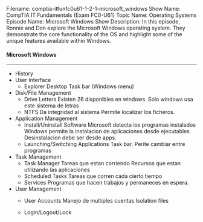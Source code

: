Filename: comptia-itfunfc0u61-1-2-1-microsoft_windows
Show Name: CompTIA IT Fundamentals (Exam FC0-U61)
Topic Name: Operating Systems
Episode Name: Microsoft Windows
Show Description: In this episode, Ronnie and Don explore the Microsoft Windows operating system. They demonstrate the core functionality of the OS and highlight some of the unique features available within Windows. 

#### Microsoft Windows
---

* History
* User Interface
	+ Explorer
		Desktop
		Task bar (Windows menu)
* Disk/File Management
	+ Drive Letters
		Existen 26 disponibles en windows. 
		Solo windows usa este sistema de letras 
	+ NTFS
		Da integridad al sistema
		Permite localizar los ficheros. 
* Application Management
	+ Install/Uninstall Software
		Microsoft detecta los programas instalados
		Windows permite la instalacion de aplicaciones desde ejecutables
		Desinstalacion debe ser desde apps.
	+ Launching/Switching Applications
		Task bar. 
		Perite cambiar entre programas
* Task Management
	+ Task Manager
		Tareas que estan corriendo
		Recursos que estan utilizando las aplicaciones 
	+ Scheduled Tasks
		Tareas que corren cada cierto tiempo
	+ Services
		Programas que hacen trabajos y permaneces en espera. 
* User Management
	+ User Accounts
		Manejo de multiples cuentas
		Isolation files


	+ Login/Logout/Lock
	